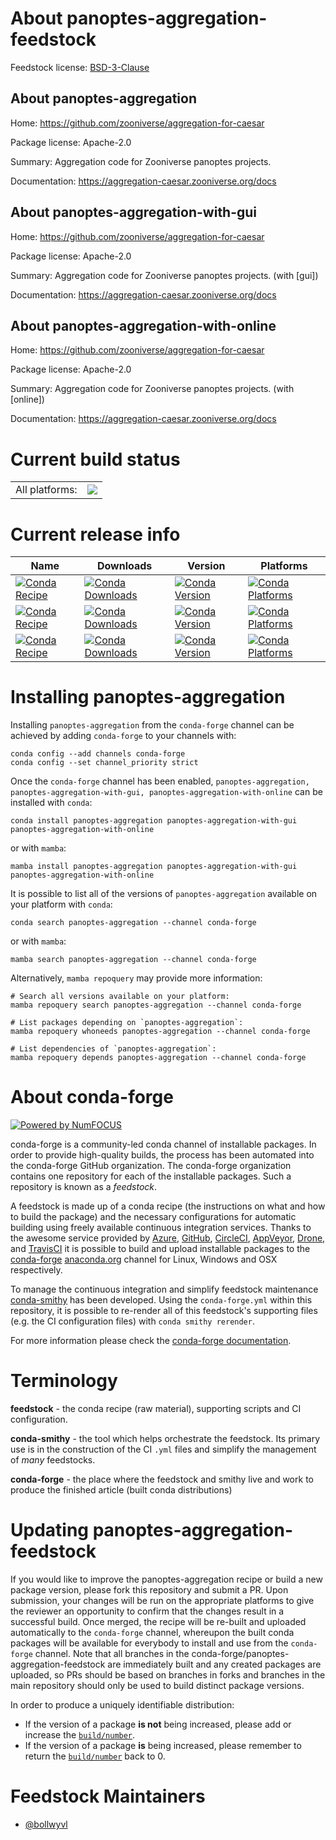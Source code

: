About panoptes-aggregation-feedstock
====================================

Feedstock license: [BSD-3-Clause](https://github.com/conda-forge/panoptes-aggregation-feedstock/blob/main/LICENSE.txt)


About panoptes-aggregation
--------------------------

Home: https://github.com/zooniverse/aggregation-for-caesar

Package license: Apache-2.0

Summary: Aggregation code for Zooniverse panoptes projects.

Documentation: https://aggregation-caesar.zooniverse.org/docs

About panoptes-aggregation-with-gui
-----------------------------------

Home: https://github.com/zooniverse/aggregation-for-caesar

Package license: Apache-2.0

Summary: Aggregation code for Zooniverse panoptes projects. (with [gui])

Documentation: https://aggregation-caesar.zooniverse.org/docs

About panoptes-aggregation-with-online
--------------------------------------

Home: https://github.com/zooniverse/aggregation-for-caesar

Package license: Apache-2.0

Summary: Aggregation code for Zooniverse panoptes projects. (with [online])

Documentation: https://aggregation-caesar.zooniverse.org/docs

Current build status
====================


<table><tr><td>All platforms:</td>
    <td>
      <a href="https://dev.azure.com/conda-forge/feedstock-builds/_build/latest?definitionId=17492&branchName=main">
        <img src="https://dev.azure.com/conda-forge/feedstock-builds/_apis/build/status/panoptes-aggregation-feedstock?branchName=main">
      </a>
    </td>
  </tr>
</table>

Current release info
====================

| Name | Downloads | Version | Platforms |
| --- | --- | --- | --- |
| [![Conda Recipe](https://img.shields.io/badge/recipe-panoptes--aggregation-green.svg)](https://anaconda.org/conda-forge/panoptes-aggregation) | [![Conda Downloads](https://img.shields.io/conda/dn/conda-forge/panoptes-aggregation.svg)](https://anaconda.org/conda-forge/panoptes-aggregation) | [![Conda Version](https://img.shields.io/conda/vn/conda-forge/panoptes-aggregation.svg)](https://anaconda.org/conda-forge/panoptes-aggregation) | [![Conda Platforms](https://img.shields.io/conda/pn/conda-forge/panoptes-aggregation.svg)](https://anaconda.org/conda-forge/panoptes-aggregation) |
| [![Conda Recipe](https://img.shields.io/badge/recipe-panoptes--aggregation--with--gui-green.svg)](https://anaconda.org/conda-forge/panoptes-aggregation-with-gui) | [![Conda Downloads](https://img.shields.io/conda/dn/conda-forge/panoptes-aggregation-with-gui.svg)](https://anaconda.org/conda-forge/panoptes-aggregation-with-gui) | [![Conda Version](https://img.shields.io/conda/vn/conda-forge/panoptes-aggregation-with-gui.svg)](https://anaconda.org/conda-forge/panoptes-aggregation-with-gui) | [![Conda Platforms](https://img.shields.io/conda/pn/conda-forge/panoptes-aggregation-with-gui.svg)](https://anaconda.org/conda-forge/panoptes-aggregation-with-gui) |
| [![Conda Recipe](https://img.shields.io/badge/recipe-panoptes--aggregation--with--online-green.svg)](https://anaconda.org/conda-forge/panoptes-aggregation-with-online) | [![Conda Downloads](https://img.shields.io/conda/dn/conda-forge/panoptes-aggregation-with-online.svg)](https://anaconda.org/conda-forge/panoptes-aggregation-with-online) | [![Conda Version](https://img.shields.io/conda/vn/conda-forge/panoptes-aggregation-with-online.svg)](https://anaconda.org/conda-forge/panoptes-aggregation-with-online) | [![Conda Platforms](https://img.shields.io/conda/pn/conda-forge/panoptes-aggregation-with-online.svg)](https://anaconda.org/conda-forge/panoptes-aggregation-with-online) |

Installing panoptes-aggregation
===============================

Installing `panoptes-aggregation` from the `conda-forge` channel can be achieved by adding `conda-forge` to your channels with:

```
conda config --add channels conda-forge
conda config --set channel_priority strict
```

Once the `conda-forge` channel has been enabled, `panoptes-aggregation, panoptes-aggregation-with-gui, panoptes-aggregation-with-online` can be installed with `conda`:

```
conda install panoptes-aggregation panoptes-aggregation-with-gui panoptes-aggregation-with-online
```

or with `mamba`:

```
mamba install panoptes-aggregation panoptes-aggregation-with-gui panoptes-aggregation-with-online
```

It is possible to list all of the versions of `panoptes-aggregation` available on your platform with `conda`:

```
conda search panoptes-aggregation --channel conda-forge
```

or with `mamba`:

```
mamba search panoptes-aggregation --channel conda-forge
```

Alternatively, `mamba repoquery` may provide more information:

```
# Search all versions available on your platform:
mamba repoquery search panoptes-aggregation --channel conda-forge

# List packages depending on `panoptes-aggregation`:
mamba repoquery whoneeds panoptes-aggregation --channel conda-forge

# List dependencies of `panoptes-aggregation`:
mamba repoquery depends panoptes-aggregation --channel conda-forge
```


About conda-forge
=================

[![Powered by
NumFOCUS](https://img.shields.io/badge/powered%20by-NumFOCUS-orange.svg?style=flat&colorA=E1523D&colorB=007D8A)](https://numfocus.org)

conda-forge is a community-led conda channel of installable packages.
In order to provide high-quality builds, the process has been automated into the
conda-forge GitHub organization. The conda-forge organization contains one repository
for each of the installable packages. Such a repository is known as a *feedstock*.

A feedstock is made up of a conda recipe (the instructions on what and how to build
the package) and the necessary configurations for automatic building using freely
available continuous integration services. Thanks to the awesome service provided by
[Azure](https://azure.microsoft.com/en-us/services/devops/), [GitHub](https://github.com/),
[CircleCI](https://circleci.com/), [AppVeyor](https://www.appveyor.com/),
[Drone](https://cloud.drone.io/welcome), and [TravisCI](https://travis-ci.com/)
it is possible to build and upload installable packages to the
[conda-forge](https://anaconda.org/conda-forge) [anaconda.org](https://anaconda.org/)
channel for Linux, Windows and OSX respectively.

To manage the continuous integration and simplify feedstock maintenance
[conda-smithy](https://github.com/conda-forge/conda-smithy) has been developed.
Using the ``conda-forge.yml`` within this repository, it is possible to re-render all of
this feedstock's supporting files (e.g. the CI configuration files) with ``conda smithy rerender``.

For more information please check the [conda-forge documentation](https://conda-forge.org/docs/).

Terminology
===========

**feedstock** - the conda recipe (raw material), supporting scripts and CI configuration.

**conda-smithy** - the tool which helps orchestrate the feedstock.
                   Its primary use is in the construction of the CI ``.yml`` files
                   and simplify the management of *many* feedstocks.

**conda-forge** - the place where the feedstock and smithy live and work to
                  produce the finished article (built conda distributions)


Updating panoptes-aggregation-feedstock
=======================================

If you would like to improve the panoptes-aggregation recipe or build a new
package version, please fork this repository and submit a PR. Upon submission,
your changes will be run on the appropriate platforms to give the reviewer an
opportunity to confirm that the changes result in a successful build. Once
merged, the recipe will be re-built and uploaded automatically to the
`conda-forge` channel, whereupon the built conda packages will be available for
everybody to install and use from the `conda-forge` channel.
Note that all branches in the conda-forge/panoptes-aggregation-feedstock are
immediately built and any created packages are uploaded, so PRs should be based
on branches in forks and branches in the main repository should only be used to
build distinct package versions.

In order to produce a uniquely identifiable distribution:
 * If the version of a package **is not** being increased, please add or increase
   the [``build/number``](https://docs.conda.io/projects/conda-build/en/latest/resources/define-metadata.html#build-number-and-string).
 * If the version of a package **is** being increased, please remember to return
   the [``build/number``](https://docs.conda.io/projects/conda-build/en/latest/resources/define-metadata.html#build-number-and-string)
   back to 0.

Feedstock Maintainers
=====================

* [@bollwyvl](https://github.com/bollwyvl/)

